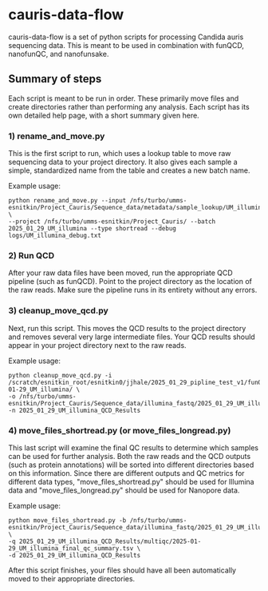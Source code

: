# cauris-data-flow 

cauris-data-flow is a set of python scripts for processing Candida auris sequencing data. This is meant to be used in combination with funQCD, nanofunQC, and nanofunsake.

## Summary of steps

Each script is meant to be run in order. These primarily move files and create directories rather than performing any analysis. Each script has its own detailed help page, with a short summary given here.

### 1) rename_and_move.py

This is the first script to run, which uses a lookup table to move raw sequencing data to your project directory. It also gives each sample a simple, standardized name from the table and creates a new batch name.

Example usage:

```
python rename_and_move.py --input /nfs/turbo/umms-esnitkin/Project_Cauris/Sequence_data/metadata/sample_lookup/UM_illumina_sample_lookup.txt \
--project /nfs/turbo/umms-esnitkin/Project_Cauris/ --batch 2025_01_29_UM_illumina --type shortread --debug logs/UM_illumina_debug.txt
```

### 2) Run QCD

After your raw data files have been moved, run the appropriate QCD pipeline (such as funQCD). Point to the project directory as the location of the raw reads. Make sure the pipeline runs in its entirety without any errors. 

### 3) cleanup_move_qcd.py

Next, run this script. This moves the QCD results to the project directory and removes several very large intermediate files. Your QCD results should appear in your project directory next to the raw reads.

Example usage:

```
python cleanup_move_qcd.py -i /scratch/esnitkin_root/esnitkin0/jjhale/2025_01_29_pipline_test_v1/funQCD/results/2025-01-29_UM_illumina/ \
-o /nfs/turbo/umms-esnitkin/Project_Cauris/Sequence_data/illumina_fastq/2025_01_29_UM_illumina/ -n 2025_01_29_UM_illumina_QCD_Results
```

### 4) move_files_shortread.py (or move_files_longread.py)

This last script will examine the final QC results to determine which samples can be used for further analysis. Both the raw reads and the QCD outputs (such as protein annotations) will be sorted into different directories based on this information. Since there are different outputs and QC metrics for different data types, "move_files_shortread.py" should be used for Illumina data and "move_files_longread.py" should be used for Nanopore data.

Example usage:

```
python move_files_shortread.py -b /nfs/turbo/umms-esnitkin/Project_Cauris/Sequence_data/illumina_fastq/2025_01_29_UM_illumina/ \
-q 2025_01_29_UM_illumina_QCD_Results/multiqc/2025-01-29_UM_illumina_final_qc_summary.tsv \
-d 2025_01_29_UM_illumina_QCD_Results
```

After this script finishes, your files should have all been automatically moved to their appropriate directories.
